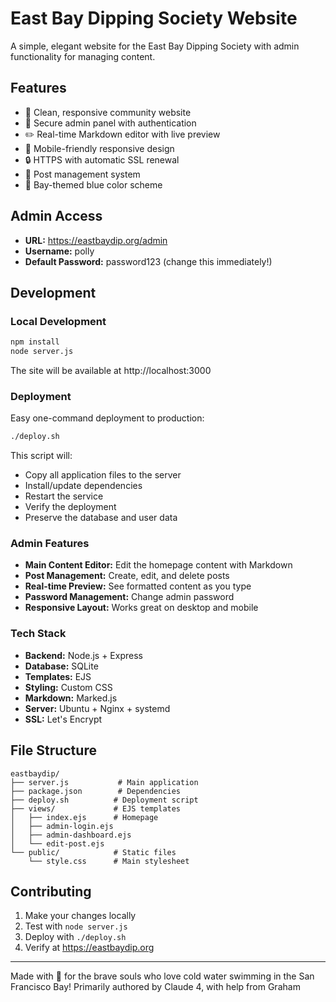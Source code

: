# East Bay Dipping Society Website

A simple, elegant website for the East Bay Dipping Society with admin functionality for managing content.

## Features

- 🌊 Clean, responsive community website
- 🔐 Secure admin panel with authentication
- ✏️ Real-time Markdown editor with live preview
- 📱 Mobile-friendly responsive design
- 🔒 HTTPS with automatic SSL renewal
- 📝 Post management system
- 🎨 Bay-themed blue color scheme

## Admin Access

- **URL:** https://eastbaydip.org/admin
- **Username:** polly
- **Default Password:** password123 (change this immediately!)

## Development

### Local Development

```bash
npm install
node server.js
```

The site will be available at http://localhost:3000

### Deployment

Easy one-command deployment to production:

```bash
./deploy.sh
```

This script will:
- Copy all application files to the server
- Install/update dependencies
- Restart the service
- Verify the deployment
- Preserve the database and user data

### Admin Features

- **Main Content Editor:** Edit the homepage content with Markdown
- **Post Management:** Create, edit, and delete posts
- **Real-time Preview:** See formatted content as you type
- **Password Management:** Change admin password
- **Responsive Layout:** Works great on desktop and mobile

### Tech Stack

- **Backend:** Node.js + Express
- **Database:** SQLite
- **Templates:** EJS
- **Styling:** Custom CSS
- **Markdown:** Marked.js
- **Server:** Ubuntu + Nginx + systemd
- **SSL:** Let's Encrypt

## File Structure

```
eastbaydip/
├── server.js           # Main application
├── package.json        # Dependencies
├── deploy.sh          # Deployment script
├── views/             # EJS templates
│   ├── index.ejs      # Homepage
│   ├── admin-login.ejs
│   ├── admin-dashboard.ejs
│   └── edit-post.ejs
└── public/            # Static files
    └── style.css      # Main stylesheet
```

## Contributing

1. Make your changes locally
2. Test with `node server.js`
3. Deploy with `./deploy.sh`
4. Verify at https://eastbaydip.org

---

Made with 🌊 for the brave souls who love cold water swimming in the San Francisco Bay!
Primarily authored by Claude 4, with help from Graham
